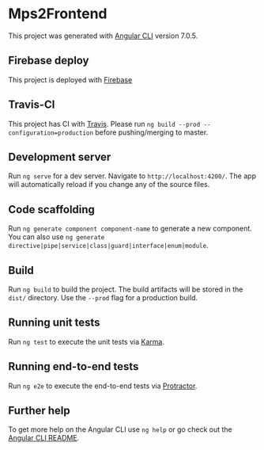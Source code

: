 # Mps2Frontend

This project was generated with [Angular CLI](https://github.com/angular/angular-cli) version 7.0.5.

## Firebase deploy

This project is deployed with [Firebase](https://mps2-frontend.firebaseapp.com)

## Travis-CI

This project has CI with [Travis](https://travis-ci.org/ParaschivGeorge/mps2-frontend). Please run `ng build --prod --configuration=production` before pushing/merging to master.

## Development server

Run `ng serve` for a dev server. Navigate to `http://localhost:4200/`. The app will automatically reload if you change any of the source files.

## Code scaffolding

Run `ng generate component component-name` to generate a new component. You can also use `ng generate directive|pipe|service|class|guard|interface|enum|module`.

## Build

Run `ng build` to build the project. The build artifacts will be stored in the `dist/` directory. Use the `--prod` flag for a production build.

## Running unit tests

Run `ng test` to execute the unit tests via [Karma](https://karma-runner.github.io).

## Running end-to-end tests

Run `ng e2e` to execute the end-to-end tests via [Protractor](http://www.protractortest.org/).

## Further help

To get more help on the Angular CLI use `ng help` or go check out the [Angular CLI README](https://github.com/angular/angular-cli/blob/master/README.md).
